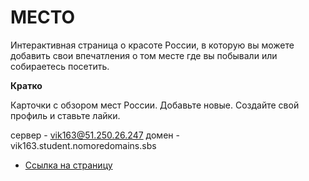 #  МЕСТО

Интерактивная страница о красоте России, в которую вы можете добавить свои впечатления о том месте где вы побывали или собираетесь посетить.

**Кратко**

Карточки с обзором мест России.
Добавьте новые.
Создайте свой профиль и ставьте лайки.


 сервер - vik163@51.250.26.247
 домен - vik163.student.nomoredomains.sbs
* [Ссылка на страницу](http://vik163.student.nomoredomains.sbs)


